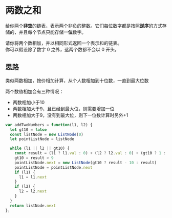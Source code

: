 # 两数之和

给你两个**非空**的链表，表示两个非负的整数。它们每位数字都是按照**逆序**的方式存储的，并且每个节点只能存储**一位**数字。

请你将两个数相加，并以相同形式返回一个表示和的链表。<br />
你可以假设除了数字 0 之外，这两个数都不会以 0 开头。

## 思路

类似两数相加，按价相加计算，从个人数相加到十位数，一直到最大位数

两个数值相加会有三种情况：

* 两数相加小于10
* 两数相加大于9，且已经到最大位，则需要增加一位
* 两数相加大于9，没有到最大位，则下一位数计算时另外+1

```js
var addTwoNumbers = function(l1, l2) {
  let gt10 = false
  const listNode = new ListNode(0)
  let pointListNode = listNode

  while (l1 || l2 || gt10) {
    const result = (l1 ? l1.val : 0) + (l2 ? l2.val : 0) + (gt10 ? 1 : 0)
    gt10 = result > 9
    pointListNode.next = new ListNode(gt10 ? result - 10 : result)
    pointListNode = pointListNode.next
    if (l1) {
      l1 = l1.next
    }
    if (l2) {
      l2 = l2.next
    }
  }
  return listNode.next
};
```

